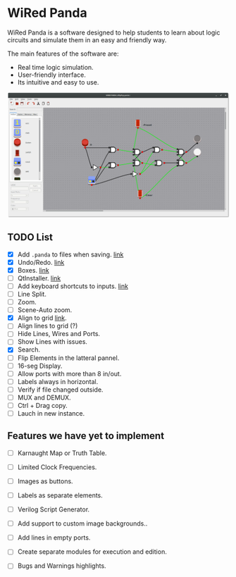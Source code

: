 # WiRed Panda

WiRed Panda is a software designed to help students to learn about logic circuits and simulate them in an easy and friendly way.

The main features of the software are:
  - Real time logic simulation.
  - User-friendly interface.
  - Its intuitive and easy to use.

![Alt text](images/wpanda.png?raw=true "WiRed Panda Screenshot")

## TODO List
- [x] Add `.panda` to files when saving.  [link](https://github.com/lellisls/wiRedPanda/issues/10)
- [x] Undo/Redo. [link](https://github.com/lellisls/wiRedPanda/issues/1)
- [x] Boxes.  [link](https://github.com/lellisls/wiRedPanda/issues/9)
- [ ] QtInstaller. [link](https://github.com/lellisls/wiRedPanda/issues/3)
- [ ] Add keyboard shortcuts to inputs. [link](https://github.com/lellisls/wiRedPanda/issues/11)
- [ ] Line Split.
- [ ] Zoom.
- [ ] Scene-Auto zoom.
- [x] Align to grid [link](https://github.com/lellisls/wiRedPanda/issues/14).
- [ ] Align lines to grid (?)
- [ ] Hide Lines, Wires and Ports.
- [ ] Show Lines with issues.
- [x] Search.
- [ ] Flip Elements in the latteral pannel.
- [ ] 16-seg Display.
- [ ] Allow ports with more than 8 in/out.
- [ ] Labels always in horizontal.
- [ ] Verify if file changed outside.
- [ ] MUX and DEMUX.
- [ ] Ctrl + Drag copy.
- [ ] Lauch in new instance.

## Features we have yet to implement
- [ ] Karnaught Map or Truth Table.
- [ ] Limited Clock Frequencies.
- [ ] Images as buttons.
- [ ] Labels as separate elements.
- [ ] Verilog Script Generator.
- [ ] Add support to custom image backgrounds..
- [ ] Add lines in empty ports.
- [ ] Create separate modules for execution and edition.
- [ ] Bugs and Warnings highlights.

